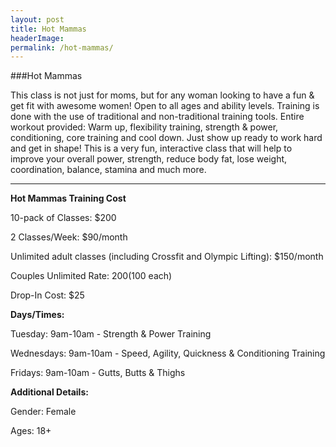 ```yaml
---
layout: post
title: Hot Mammas
headerImage:
permalink: /hot-mammas/
---
```


###Hot Mammas

This class is not just for moms, but for any woman looking to have a fun & get fit with awesome women! Open to all ages and ability levels. Training is done with the use of traditional and non-traditional training tools. Entire workout provided: Warm up, flexibility training, strength & power, conditioning, core training and cool down. Just show up ready to work hard and get in shape! This is a very fun, interactive class that will help to improve your overall power, strength, reduce body fat, lose weight, coordination, balance, stamina and much more. 

****

**Hot Mammas Training Cost**

10-pack of Classes: $200

2 Classes/Week: $90/month

Unlimited adult classes (including Crossfit and Olympic Lifting): $150/month

Couples Unlimited Rate: $200 ($100 each)

Drop-In Cost: $25

**Days/Times:**

Tuesday: 9am-10am - Strength & Power Training

Wednesdays: 9am-10am - Speed, Agility, Quickness & Conditioning Training

Fridays: 9am-10am - Gutts, Butts & Thighs

**Additional Details:**

Gender: Female

Ages: 18+